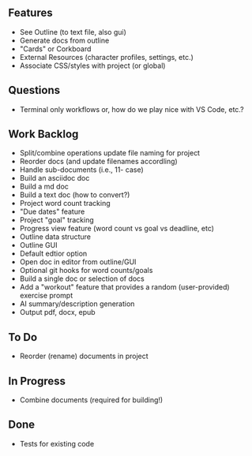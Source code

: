 ## Features

- See Outline (to text file, also gui)
- Generate docs from outline
- "Cards" or Corkboard
- External Resources (character profiles, settings, etc.)
- Associate CSS/styles with project (or global)

## Questions

- Terminal only workflows or, how do we play nice with VS Code, etc.?

## Work Backlog

- Split/combine operations update file naming for project
- Reorder docs (and update filenames accordling)
- Handle sub-documents (i.e., 11- case)
- Build an asciidoc doc
- Build a md doc
- Build a text doc (how to convert?)
- Project word count tracking
- "Due dates" feature
- Project "goal" tracking
- Progress view feature (word count vs goal vs deadline, etc)
- Outline data structure
- Outline GUI
- Default edtior option
- Open doc in editor from outline/GUI
- Optional git hooks for word counts/goals
- Build a single doc or selection of docs
- Add a "workout" feature that provides a random (user-provided) exercise prompt
- AI summary/description generation
- Output pdf, docx, epub

## To Do

- Reorder (rename) documents in project

## In Progress 

- Combine documents (required for building!)

## Done

- Tests for existing code

